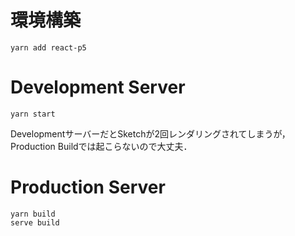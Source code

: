 # 環境構築

```
yarn add react-p5
```

# Development Server

```
yarn start
```

DevelopmentサーバーだとSketchが2回レンダリングされてしまうが，Production Buildでは起こらないので大丈夫．

# Production Server

```
yarn build
serve build
```

